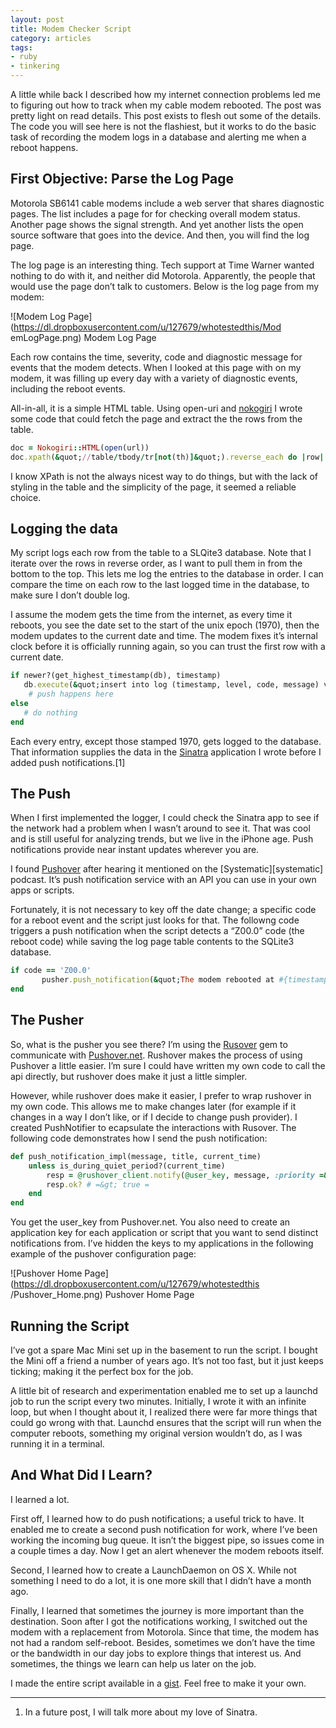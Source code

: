 ```yaml
---
layout: post
title: Modem Checker Script
category: articles
tags:
- ruby
- tinkering
---
```


A little while back I described how my internet connection problems led me to
figuring out how to track when my cable modem rebooted. The post was pretty
light on read details. This post exists to flesh out some of the details. The
code you will see here is not the flashiest, but it works to do the basic task
of recording the modem logs in a database and alerting me when a reboot
happens.

## First Objective: Parse the Log Page

Motorola SB6141 cable modems include a web server that shares diagnostic
pages. The list includes a page for for checking overall modem status. Another
page shows the signal strength. And yet another lists the open source software
that goes into the device. And then, you will find the log page.

The log page is an interesting thing. Tech support at Time Warner wanted
nothing to do with it, and neither did Motorola. Apparently, the people that
would use the page don’t talk to customers. Below is the log page from my
modem:

![Modem Log Page](https://dl.dropboxusercontent.com/u/127679/whotestedthis/Mod
emLogPage.png) Modem Log Page


Each row contains the time, severity, code and diagnostic message for events
that the modem detects. When I looked at this page with on my modem, it was
filling up every day with a variety of diagnostic events, including the reboot
events.

All-in-all, it is a simple HTML table. Using open-uri and
[nokogiri](http://nokogiri.org) I wrote some code that could fetch the page
and extract the the rows from the table.



``` ruby
doc = Nokogiri::HTML(open(url))
doc.xpath(&quot;//table/tbody/tr[not(th)]&quot;).reverse_each do |row|
```

I know XPath is not the always nicest way to do things, but with the lack of
styling in the table and the simplicity of the page, it seemed a reliable
choice.

## Logging the data

My script logs each row from the table to a SLQite3 database. Note that I
iterate over the rows in reverse order, as I want to pull them in from the
bottom to the top. This lets me log the entries to the database in order. I
can compare the time on each row to the last logged time in the database, to
make sure I don’t double log.

I assume the modem gets the time from the internet, as every time it reboots,
you see the date set to the start of the unix epoch (1970), then the modem
updates to the current date and time. The modem fixes it’s internal clock
before it is officially running again, so you can trust the first row with a
current date.



``` ruby
if newer?(get_highest_timestamp(db), timestamp)
   db.execute(&quot;insert into log (timestamp, level, code, message) values(?,?,?,?); &quot;, timestamp, level, code, message )
    # push happens here
else
   # do nothing
end
```


Each every entry, except those stamped 1970, gets logged to the database.
That information supplies the data in the [Sinatra](http://sinatrarb.com)
application I wrote before I added push notifications.[1]

## The Push

When I first implemented the logger, I could check the Sinatra app to see if
the network had a problem when I wasn’t around to see it. That was cool and is
still useful for analyzing trends, but we live in the iPhone age. Push
notifications provide near instant updates wherever you are.

I found [Pushover](https://pushover.net) after hearing it mentioned on the
[Systematic][systematic] podcast. It’s push notification service with an API
you can use in your own apps or scripts.

Fortunately, it is not necessary to key off the date change; a specific code
for a reboot event and the script just looks for that. The followng code
triggers a push notification when the script detects a “Z00.0” code (the
reboot code) while saving the log page table contents to the SQLite3 database.



``` ruby
if code == 'Z00.0'
       pusher.push_notification(&quot;The modem rebooted at #{timestamp}.&quot;, &quot;Modem reboot alert&quot;)
end
```

## The Pusher

So, what is the pusher you see there? I’m using the
[Rusover](https://github.com/bemurphy/rushover) gem to communicate with
[Pushover.net](https://pushover.net). Rushover makes the process of using
Pushover a little easier. I’m sure I could have written my own code to call
the api directly, but rushover does make it just a little simpler.

However, while rushover does make it easier, I prefer to wrap rushover in my
own code. This allows me to make changes later (for example if it changes in a
way I don’t like, or if I decide to change push provider). I created
PushNotifier to ecapsulate the interactions with Rusover. The following code
demonstrates how I send the push notification:

``` ruby
def push_notification_impl(message, title, current_time)
    unless is_during_quiet_period?(current_time)
        resp = @rushover_client.notify(@user_key, message, :priority =&gt; @priority, :title =&gt; title, :sound =&gt;@sound)
        resp.ok? # =&gt; true =
    end
end
```

You get the user_key from Pushover.net. You also need to create an application
key for each application or script that you want to send distinct
notifications from. I’ve hidden the keys to my applications in the following
example of the pushover configuration page:

![Pushover Home Page](https://dl.dropboxusercontent.com/u/127679/whotestedthis
/Pushover_Home.png) Pushover Home Page

## Running the Script

I’ve got a spare Mac Mini set up in the basement to run the script. I bought
the Mini off a friend a number of years ago. It’s not too fast, but it just
keeps ticking; making it the perfect box for the job.

A little bit of research and experimentation enabled me to set up a launchd
job to run the script every two minutes. Initially, I wrote it with an
infinite loop, but when I thought about it, I realized there were far more
things that could go wrong with that. Launchd ensures that the script will run
when the computer reboots, something my original version wouldn’t do, as I was
running it in a terminal.

## And What Did I Learn?

I learned a lot.

First off, I learned how to do push notifications; a useful trick to have. It
enabled me to create a second push notification for work, where I’ve been
working the incoming bug queue. It isn’t the biggest pipe, so issues come in a
couple times a day. Now I get an alert whenever the modem reboots itself.

Second, I learned how to create a LaunchDaemon on OS X. While not something I
need to do a lot, it is one more skill that I didn’t have a month ago.

Finally, I learned that sometimes the journey is more important than the
destination. Soon after I got the notifications working, I switched out the
modem with a replacement from Motorola. Since that time, the modem has not had
a random self-reboot. Besides, sometimes we don’t have the time or the
bandwidth in our day jobs to explore things that interest us. And sometimes,
the things we learn can help us later on the job.

I made the entire script available in a
[gist](https://gist.github.com/woodybrood/9044212). Feel free to make it your
own.



* * *

  1. In a future post, I will talk more about my love of Sinatra.


